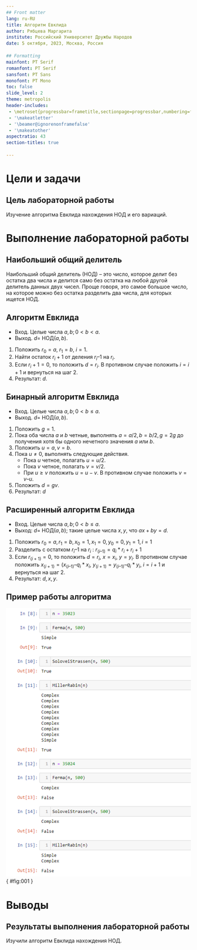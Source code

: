 ```yaml
---
## Front matter
lang: ru-RU
title: Алгоритм Евклида
author: Рябцева Маргарита
institute: Российский Университет Дружбы Народов
date: 5 октября, 2023, Москва, Россия

## Formatting
mainfont: PT Serif
romanfont: PT Serif
sansfont: PT Sans
monofont: PT Mono
toc: false
slide_level: 2
theme: metropolis
header-includes: 
 - \metroset{progressbar=frametitle,sectionpage=progressbar,numbering=fraction}
 - '\makeatletter'
 - '\beamer@ignorenonframefalse'
 - '\makeatother'
aspectratio: 43
section-titles: true

---
```


# Цели и задачи

## Цель лабораторной работы

Изучение алгоритма Евклида нахождения НОД и его вариаций.

# Выполнение лабораторной работы

## Наибольший общий делитель

Наибольший общий делитель (НОД) – это число, которое делит без остатка два числа и делится само без остатка на любой другой делитель данных двух чисел. Проще говоря, это самое большое число, на которое можно без остатка разделить два числа, для которых ищется НОД.

## Алгоритм Евклида

* Вход. Целые числа $a, b; 0 < b < a$.
* Выход. $d =$ НОД$(a,b)$.

1. Положить $r_0 = a$, $r_1 = b$, $i = 1$.
2. Найти остаток $r_i+1$ от деления $r_i–1$ на $r_i$.
3. Если $r_i+1 = 0$, то положить $d = r_i$. В противном случае положить $i = i+1$ и вернуться на шаг 2.
4. Результат: $d$.

## Бинарный алгоритм Евклида

* Вход. Целые числа $a, b; 0 < b ≤ a$.
* Выход. $d =$ HOД$(a,b)$.

1. Положить $g = 1$.
2. Пока оба числа $a$ и $b$ четные, выполнять $a = a/2, b = b/2, g = 2g$ до получения хотя бы одного нечетного значения $a$ или $b$.
3. Положить $u = a, v = b$.
4. Пока $u \neq 0$, выполнять следующие действия.
	- Пока $u$ четное, полагать $u = u/2$.
	- Пока $v$ четное, полагать $v = v/2$.
	- При $u \geq v$ положить $u = u - v$. В противном случае положить $v = v – u$.
5. Положить $d = gv$.
6. Результат: $d$

## Расширенный алгоритм Евклида

* Вход. Целые числа $a, b; 0 < b ≤ a$.
* Выход: $d =$ НОД$(a, b)$; такие целые числа $x, y$, что $ax + by = d$.

1. Положить $r_0 = a, r_1 = b, x_0 = 1, x_1 = 0, y_0 = 0, y_1 = 1, i = 1$
2. Разделить с остатком $r_i–1$ на $r_i$ : $r_(i–1) = q_i*r_i + r_i + 1$
3. Если $r_(i+1) = 0$, то положить $d = r_i$, $x = x_i$, $y = y_i$. В противном случае положить $x_(i+1) = (x_(i–1) – q_i*x_i$, $y_(i+1) = y_(i–1) – q_i*y_i$, $i = i + 1$ и вернуться на шаг 2.
4. Результат: $d, x, y$.

## Пример работы алгоритма

![Работа алгоритма](image/0.png){ #fig:001 }

# Выводы

## Результаты выполнения лабораторной работы

Изучили алгоритм Евклида нахождения НОД.